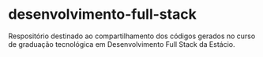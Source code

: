 # desenvolvimento-full-stack
 Respositório destinado ao compartilhamento dos códigos gerados no curso de graduação tecnológica em Desenvolvimento Full Stack da Estácio.
